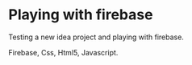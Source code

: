 # Playing with firebase
Testing a new idea project and playing with firebase.

Firebase, Css, Html5, Javascript.
